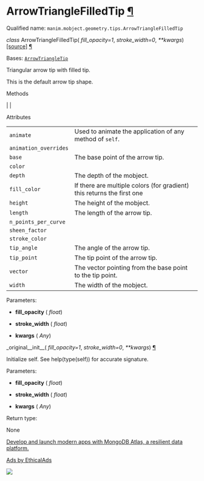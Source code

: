 # ArrowTriangleFilledTip [¶](https://docs.manim.community/en/stable/reference/manim.mobject.geometry.tips.ArrowTriangleFilledTip.html\#arrowtrianglefilledtip "Link to this heading")

Qualified name: `manim.mobject.geometry.tips.ArrowTriangleFilledTip`

_class_ ArrowTriangleFilledTip( _fill\_opacity=1_, _stroke\_width=0_, _\*\*kwargs_) [\[source\]](https://docs.manim.community/en/stable/_modules/manim/mobject/geometry/tips.html#ArrowTriangleFilledTip) [¶](https://docs.manim.community/en/stable/reference/manim.mobject.geometry.tips.ArrowTriangleFilledTip.html#manim.mobject.geometry.tips.ArrowTriangleFilledTip "Link to this definition")

Bases: [`ArrowTriangleTip`](https://docs.manim.community/en/stable/reference/manim.mobject.geometry.tips.ArrowTriangleTip.html#manim.mobject.geometry.tips.ArrowTriangleTip "manim.mobject.geometry.tips.ArrowTriangleTip")

Triangular arrow tip with filled tip.

This is the default arrow tip shape.

Methods

|
|

Attributes

|     |     |
| --- | --- |
| `animate` | Used to animate the application of any method of `self`. |
| `animation_overrides` |  |
| `base` | The base point of the arrow tip. |
| `color` |  |
| `depth` | The depth of the mobject. |
| `fill_color` | If there are multiple colors (for gradient) this returns the first one |
| `height` | The height of the mobject. |
| `length` | The length of the arrow tip. |
| `n_points_per_curve` |  |
| `sheen_factor` |  |
| `stroke_color` |  |
| `tip_angle` | The angle of the arrow tip. |
| `tip_point` | The tip point of the arrow tip. |
| `vector` | The vector pointing from the base point to the tip point. |
| `width` | The width of the mobject. |

Parameters:

- **fill\_opacity** ( _float_)

- **stroke\_width** ( _float_)

- **kwargs** ( _Any_)


\_original\_\_init\_\_( _fill\_opacity=1_, _stroke\_width=0_, _\*\*kwargs_) [¶](https://docs.manim.community/en/stable/reference/manim.mobject.geometry.tips.ArrowTriangleFilledTip.html#manim.mobject.geometry.tips.ArrowTriangleFilledTip._original__init__ "Link to this definition")

Initialize self. See help(type(self)) for accurate signature.

Parameters:

- **fill\_opacity** ( _float_)

- **stroke\_width** ( _float_)

- **kwargs** ( _Any_)


Return type:

None

[Develop and launch modern apps with MongoDB Atlas, a resilient data platform.](https://server.ethicalads.io/proxy/click/8269/019600e8-4f90-7cd2-b116-911a4d3d5bb4/)

[Ads by EthicalAds](https://www.ethicalads.io/advertisers/?ref=ea-text)

![](https://server.ethicalads.io/proxy/view/8269/019600e8-4f90-7cd2-b116-911a4d3d5bb4/)